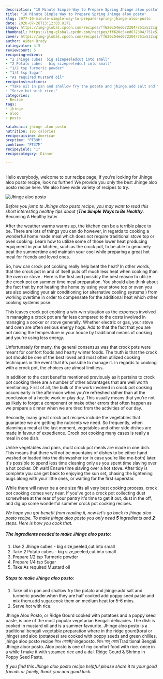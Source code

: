 ```yaml
---
description: "10 Minute Simple Way to Prepare Spring Jhinge aloo posto"
title: "10 Minute Simple Way to Prepare Spring Jhinge aloo posto"
slug: 2977-10-minute-simple-way-to-prepare-spring-jhinge-aloo-posto
date: 2020-07-28T13:12:03.817Z
image: https://img-global.cpcdn.com/recipes/ff620c54ed672304/751x532cq70/jhinge-aloo-posto-recipe-main-photo.jpg
thumbnail: https://img-global.cpcdn.com/recipes/ff620c54ed672304/751x532cq70/jhinge-aloo-posto-recipe-main-photo.jpg
cover: https://img-global.cpcdn.com/recipes/ff620c54ed672304/751x532cq70/jhinge-aloo-posto-recipe-main-photo.jpg
author: Aiden Brady
ratingvalue: 4.5
reviewcount: 5
recipeingredient:
- "2 Jhinge cubes  big sizepeeledcut into small"
- "2 Potato cubes   big sizepeeledcut into small"
- "1/2 tsp Turmeric powder"
- "1/4 tsp Sugar"
- "As required Mustard oil"
recipeinstructions:
- "Take oil in pan and shallow fry the potato and jhinge.add salt and turmeric powder.when they are half cooked add poppy seed paste and mix them.add sugar.cook them on medium heat for 5-6 mins."
- "Serve hot with rice."
categories:
- Recipe
tags:
- jhinge
- aloo
- posto

katakunci: jhinge aloo posto 
nutrition: 185 calories
recipecuisine: American
preptime: "PT39M"
cooktime: "PT37M"
recipeyield: "1"
recipecategory: Dinner

---
```

<br>
Hello everybody, welcome to our recipe page, if you're looking for Jhinge aloo posto recipe, look no further! We provide you only the best Jhinge aloo posto recipe here. We also have wide variety of recipes to try.
<br>


![Jhinge aloo posto](https://img-global.cpcdn.com/recipes/ff620c54ed672304/751x532cq70/jhinge-aloo-posto-recipe-main-photo.jpg)

<i>Before you jump to Jhinge aloo posto recipe, you may want to read this short interesting healthy tips about {<strong>The Simple Ways to Be Healthy</strong>.</i>
Becoming A Healthy Eater


After the weather warms warms up, the kitchen can be a terrible place to be. There are lots of things you can do however, in regards to cooking a wonderful home made meal which does not require traditional stove top or oven cooking. Learn how to utilize some of those lower heat producing equipment in your kitchen, such as the crock pot, to be able to genuinely beat the summertime and maintain your cool while preparing a great hot meal for friends and loved ones.

So, how can crock pot cooking really help beat the heat? In other words, that the crock pot in and of itself puts off much less heat when cooking than the oven or stove . Here is the first and possibly the best reason to utilize the crock pot on summer time meal preparation. You should also think about the fact that by not heating the home by using your stove top or oven you are also avoiding your air conditioning (or alternative cooling systems ) from working overtime in order to compensate for the additional heat which other cooking systems pose.

This leaves crock pot cooking a win-win situation as the expenses involved in managing a crock pot are far less compared to the costs involved in managing a cooker or stove generally. Whether electric or gas, your stove and oven are often serious energy hogs. Add to that the fact that you are not raising the temperature in your house by traditional means of cooking and you're using less energy.

Unfortunately for many, the general consensus was that crock pots were meant for comfort foods and hearty winter foods.  The truth is that the crock pot should be one of the best loved and most often utilized cooking techniques in the event that it's possible to manage it. In regards to cooking with a crock pot, the choices are almost limitless.  



In addition to the cost benefits mentioned previously as it pertains to crock pot cooking there are a number of other advantages that are well worth mentioning. First of all, the bulk of the work involved in crock pot cooking occurs early in the afternoon when you're refreshed rather than at the conclusion of a hectic work or play day. This usually means that you're not as likely to forget a component or make other errors that often happen as we prepare a dinner when we are tired from the activities of our day.

Secondly, many great crock pot recipes include the vegetables that guarantee we are getting the nutrients we need. So frequently, when planning a meal at the last moment, vegetables and other side dishes are made in favour of expedience. Crock pot cooking many cases is really a meal in one dish.

 Unlike vegetables and pans, most crock pot meals are made in one dish. This means that there will not be mountains of dishes to be either hand washed or loaded into the dishwasher (or in case you're like me-both) later. It's possible to spend less time cleaning only as you spent time slaving over a hot cooker. Oh wait! Ensure time slaving over a hot stove. After tidy is complete you can get back to enjoying the sun set, chasing the lightening bugs along with your little ones, or waiting for the first superstar.

While there will never be a one size fits all very best cooking process, crock pot cooking comes very near. If you've got a crock pot collecting dust somewhere at the rear of your pantry it's time to get it out, dust in the off, and dig up some wonderful summer crock pot cooking recipes.


<i>We hope you got benefit from reading it, now let's go back to jhinge aloo posto recipe. To make jhinge aloo posto you only need <strong>5</strong> ingredients and <strong>2</strong> steps. Here is how you cook that.
</i>

##### The ingredients needed to make Jhinge aloo posto:

1. Use 2 Jhinge cubes - big size,peeled,cut into small
1. Take 2 Potato cubes -  big size,peeled,cut into small
1. Prepare 1/2 tsp Turmeric powder
1. Prepare 1/4 tsp Sugar
1. Take As required Mustard oil


##### Steps to make Jhinge aloo posto:

1. Take oil in pan and shallow fry the potato and jhinge.add salt and turmeric powder.when they are half cooked add poppy seed paste and mix them.add sugar.cook them on medium heat for 5-6 mins.
1. Serve hot with rice.


Jhinge Aloo Posto, or Ridge Gourd cooked with potatoes and a poppy seed paste, is one of the most popular vegetarian Bengali delicacies. The dish is cooked in mustard oil and is a summer favourite. Jhinge aloo posto is a traditional bengali vegetable preparation where in the ridge gourd(torai or jhinge) and aloo (potatoes) are cooked with poppy seeds and green chillies. jhinge aloo posto recipe ঝিঙে পোস্ত#jhingeposto. ঝিঙে আলু পোস্ত/Traditional Bengali Jhinge aloor posto. Aloo posto is one of my comfort food with rice. once in a while I make it with steamed rice and a dal. Ridge Gourd &amp; Shrimp in Poppy Seed Paste. 

<i>If you find this Jhinge aloo posto recipe helpful please share it to your good friends or family, thank you and good luck.</i>
